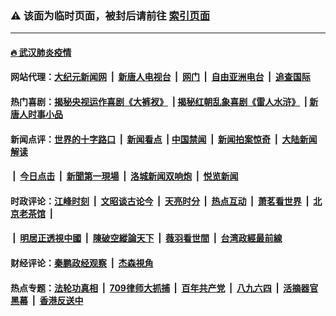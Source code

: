 ### ⚠️ 该面为临时页面，被封后请前往 [索引页面](../link4.md)

---

#### [🔥 武汉肺炎疫情](http://138.68.234.189:10000/videos/corona/)

#### 网站代理：[大纪元新闻网](http://138.68.234.189:10080/gb/) &nbsp;|&nbsp; [新唐人电视台](http://138.68.234.189:8808/gb/) &nbsp;|&nbsp; [网门](http://138.68.234.189:11000/) &nbsp;|&nbsp; [自由亚洲电台](http://138.68.234.189:9800/mandarin/) &nbsp;|&nbsp; [追查国际](http://138.68.234.189:10010/)

#### 热门喜剧：[揭秘央视运作喜剧《大裤衩》](http://138.68.234.189:10000/videos/res/big-shorts/) &nbsp;|&nbsp;[揭秘红朝乱象喜剧《雷人水浒》](http://138.68.234.189:10000/videos/res/OutlawsOfMarsh/) &nbsp;|&nbsp;[新唐人时事小品](http://138.68.234.189:10000/videos/res/comedy/)

#### 新闻点评：[世界的十字路口](http://138.68.234.189/tanghao/) &nbsp;|&nbsp; [新闻看点](http://138.68.234.189/news-insight/) &nbsp;|&nbsp;[中国禁闻](http://138.68.234.189/ntdtv-news/) &nbsp;|&nbsp; [新闻拍案惊奇](http://138.68.234.189/dayu/) &nbsp;|&nbsp; [大陆新闻解读](http://138.68.234.189/ntdtv-comedy/)
####   &nbsp;|&nbsp;  [今日点击](http://138.68.234.189/news-click/)  &nbsp;|&nbsp; [新聞第一現場](http://138.68.234.189/primary-scene/) &nbsp;|&nbsp; [洛城新闻双响炮](http://138.68.234.189/la-news/) &nbsp;|&nbsp; [悦览新闻](http://138.68.234.189/dingyue/)

#### 时政评论：[江峰时刻](http://138.68.234.189/today-in-history/) &nbsp;|&nbsp; [文昭谈古论今](http://138.68.234.189/wenzhao/) &nbsp;|&nbsp; [天亮时分](http://138.68.234.189/tianliang/) &nbsp;|&nbsp; [热点互动](http://138.68.234.189/ntdtv-rdhd/) &nbsp;|&nbsp; [萧茗看世界](http://138.68.234.189/simonegao/) &nbsp;|&nbsp; [北京老茶馆](http://138.68.234.189/teahouse/)  &nbsp;|&nbsp;  
####   &nbsp;|&nbsp;  [明居正透視中國](http://138.68.234.189/decoding-china/)  &nbsp;|&nbsp; [陳破空縱論天下](http://138.68.234.189/pokong/)  &nbsp;|&nbsp; [薇羽看世間](http://138.68.234.189/weiyu/)  &nbsp;|&nbsp; [台湾政經最前線](http://138.68.234.189/taiwan/)   

#### 财经评论：[秦鹏政经观察](http://138.68.234.189/qinpeng/) &nbsp;|&nbsp; [杰森視角 ](http://138.68.234.189/jason/)

#### 热点专题：[法轮功真相](http://138.68.234.189:10000/videos/truth.html) &nbsp;|&nbsp; [709律师大抓捕](http://138.68.234.189:10000/videos/709/) &nbsp;|&nbsp; [百年共产党](http://138.68.234.189:10000/videos/ccp.html) &nbsp;|&nbsp; [八九六四](http://138.68.234.189:10000/videos/88/)  &nbsp;|&nbsp; [活摘器官黑幕](http://138.68.234.189:10000/videos/res/Organs/)  &nbsp;|&nbsp; [香港反送中](http://138.68.234.189:10000/videos/res/hk/) 

<img src='http://gfw-breaker.win/link4.md' width='0px' height='0px'/>

